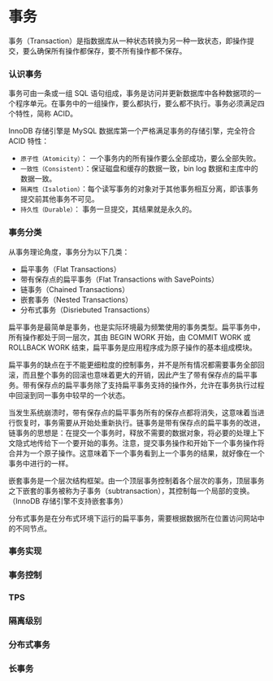 # 事务

事务（Transaction）是指数据库从一种状态转换为另一种一致状态，即操作提交，要么确保所有操作都保存，要不所有操作都不保存。

### 认识事务

事务可由一条或一组 SQL 语句组成，事务是访问并更新数据库中各种数据项的一个程序单元。在事务中的一组操作，要么都执行，要么都不执行。事务必须满足四个特性，简称 ACID。

InnoDB 存储引擎是 MySQL 数据库第一个严格满足事务的存储引擎，完全符合 ACID 特性：
- `原子性（Atomicity）`： 一个事务内的所有操作要么全部成功，要么全部失败。
- `一致性（Consistent）`：保证磁盘和缓存的数据一致，bin log 数据和主库中的数据一致。
- `隔离性（Isalotion）`：每个读写事务的对象对于其他事务相互分离，即该事务提交前其他事务不可见。
- `持久性（Durable）`： 事务一旦提交，其结果就是永久的。

### 事务分类

从事务理论角度，事务分为以下几类：
- 扁平事务（Flat Transactions）
- 带有保存点的扁平事务（Flat Transactions with SavePoints）
- 链事务（Chained Transactions）
- 嵌套事务（Nested Transactions）
- 分布式事务（Disriebuted Transactions）

扁平事务是最简单是事务，也是实际环境最为频繁使用的事务类型。扁平事务中，所有操作都处于同一层次，其由 BEGIN WORK 开始，由 COMMIT WORK 或 ROLLBACK WORK 结束，扁平事务是应用程序成为原子操作的基本组成模块。

扁平事务的缺点在于不能更细粒度的控制事务，并不是所有情况都需要事务全部回滚，而且整个事务的回滚也意味着更大的开销，因此产生了带有保存点的扁平事务。带有保存点的扁平事务除了支持扁平事务支持的操作外，允许在事务执行过程中回滚到同一事务中较早的一个状态。

当发生系统崩溃时，带有保存点的扁平事务所有的保存点都将消失，这意味着当进行恢复时，事务需要从开始处重新执行。链事务是带有保存点的扁平事务的改进，链事务的思想是：在提交一个事务时，释放不需要的数据对象，将必要的处理上下文隐式地传给下一个要开始的事务。注意，提交事务操作和开始下一个事务操作将合并为一个原子操作。这意味着下一个事务看到上一个事务的结果，就好像在一个事务中进行的一样。

嵌套事务是一个层次结构框架。由一个顶层事务控制着各个层次的事务，顶层事务之下嵌套的事务被称为子事务（subtransaction），其控制每一个局部的变换。（InnoDB 存储引擎不支持嵌套事务）

分布式事务是在分布式环境下运行的扁平事务，需要根据数据所在位置访问网站中的不同节点。

### 事务实现


### 事务控制


### TPS


### 隔离级别


### 分布式事务


### 长事务